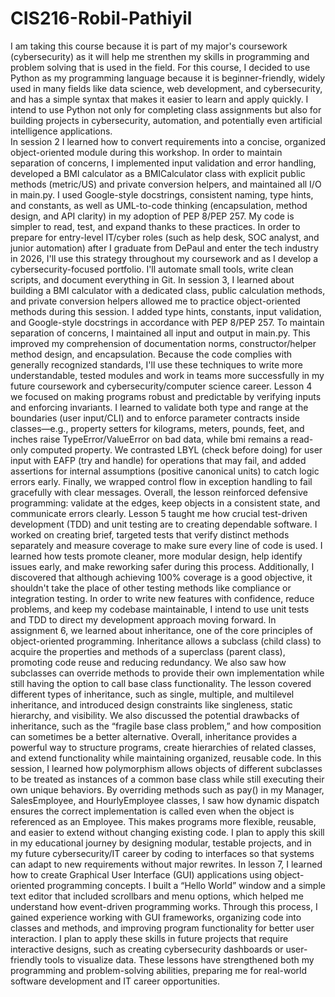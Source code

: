 # CIS216-Robil-Pathiyil
I am taking this course because it is part of my major's coursework (cybersecurity) as it will help me strenthen my skills in programming and problem solving that is used in the field. For this course, I decided to use Python as my programming language because it is beginner-friendly, widely used in many fields like data science, web development, and cybersecurity, and has a simple syntax that makes it easier to learn and apply quickly. I intend to use Python not only for completing class assignments but also for building projects in cybersecurity, automation, and potentially even artificial intelligence applications.  
In session 2 I learned how to convert requirements into a concise, organized object-oriented module during this workshop. In order to maintain separation of concerns, I implemented input validation and error handling, developed a BMI calculator as a BMICalculator class with explicit public methods (metric/US) and private conversion helpers, and maintained all I/O in main.py. I used Google-style docstrings, consistent naming, type hints, and constants, as well as UML-to-code thinking (encapsulation, method design, and API clarity) in my adoption of PEP 8/PEP 257. My code is simpler to read, test, and expand thanks to these practices. In order to prepare for entry-level IT/cyber roles (such as help desk, SOC analyst, and junior automation) after I graduate from DePaul and enter the tech industry in 2026, I'll use this strategy throughout my coursework and as I develop a cybersecurity-focused portfolio. I'll automate small tools, write clean scripts, and document everything in Git.
In session 3, I learned about building a BMI calculator with a dedicated class, public calculation methods, and private conversion helpers allowed me to practice object-oriented methods during this session. I added type hints, constants, input validation, and Google-style docstrings in accordance with PEP 8/PEP 257. To maintain separation of concerns, I maintained all input and output in main.py. This improved my comprehension of documentation norms, constructor/helper method design, and encapsulation. Because the code complies with generally recognized standards, I'll use these techniques to write more understandable, tested modules and work in teams more successfully in my future coursework and cybersecurity/computer science career.
Lesson 4 we focused on making programs robust and predictable by verifying inputs and enforcing invariants. I learned to validate both type and range at the boundaries (user input/CLI) and to enforce parameter contracts inside classes—e.g., property setters for kilograms, meters, pounds, feet, and inches raise TypeError/ValueError on bad data, while bmi remains a read-only computed property. We contrasted LBYL (check before doing) for user input with EAFP (try and handle) for operations that may fail, and added assertions for internal assumptions (positive canonical units) to catch logic errors early. Finally, we wrapped control flow in exception handling to fail gracefully with clear messages. Overall, the lesson reinforced defensive programming: validate at the edges, keep objects in a consistent state, and communicate errors clearly.
Lesson 5 taught me how crucial test-driven development (TDD) and unit testing are to creating dependable software. I worked on creating brief, targeted tests that verify distinct methods separately and measure coverage to make sure every line of code is used. I learned how tests promote cleaner, more modular design, help identify issues early, and make reworking safer during this process. Additionally, I discovered that although achieving 100% coverage is a good objective, it shouldn't take the place of other testing methods like compliance or integration testing. In order to write new features with confidence, reduce problems, and keep my codebase maintainable, I intend to use unit tests and TDD to direct my development approach moving forward.
In assignment 6, we learned about inheritance, one of the core principles of object-oriented programming. Inheritance allows a subclass (child class) to acquire the properties and methods of a superclass (parent class), promoting code reuse and reducing redundancy. We also saw how subclasses can override methods to provide their own implementation while still having the option to call base class functionality. The lesson covered different types of inheritance, such as single, multiple, and multilevel inheritance, and introduced design constraints like singleness, static hierarchy, and visibility. We also discussed the potential drawbacks of inheritance, such as the “fragile base class problem,” and how composition can sometimes be a better alternative. Overall, inheritance provides a powerful way to structure programs, create hierarchies of related classes, and extend functionality while maintaining organized, reusable code.
In this session, I learned how polymorphism allows objects of different subclasses to be treated as instances of a common base class while still executing their own unique behaviors. By overriding methods such as pay() in my Manager, SalesEmployee, and HourlyEmployee classes, I saw how dynamic dispatch ensures the correct implementation is called even when the object is referenced as an Employee. This makes programs more flexible, reusable, and easier to extend without changing existing code. I plan to apply this skill in my educational journey by designing modular, testable projects, and in my future cybersecurity/IT career by coding to interfaces so that systems can adapt to new requirements without major rewrites.
In lesson 7, I learned how to create Graphical User Interface (GUI) applications using object-oriented programming concepts. I built a “Hello World” window and a simple text editor that included scrollbars and menu options, which helped me understand how event-driven programming works. Through this process, I gained experience working with GUI frameworks, organizing code into classes and methods, and improving program functionality for better user interaction. I plan to apply these skills in future projects that require interactive designs, such as creating cybersecurity dashboards or user-friendly tools to visualize data. These lessons have strengthened both my programming and problem-solving abilities, preparing me for real-world software development and IT career opportunities.
